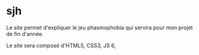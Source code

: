 # sjh
 
Le site permet d'expliquer le jeu phasmophobia qui servira pour mon projet de fin d'année.

Le site sera composé d'HTML5, CSS3, JS 6, 